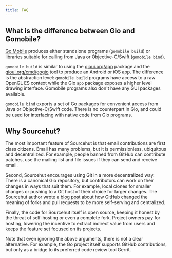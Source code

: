 ```yaml
---
title: FAQ
---
```


## What is the difference between Gio and Gomobile?

[Go Mobile](https://github.com/golang/mobile) produces either standalone programs
(`gomobile build`) or libraries suitable for calling from Java or Objective-C/Swift
(`gomobile bind`).

`gomobile build` is similar to using the [gioui.org/app](https://gioui.org/app)
package and the [gioui.org/cmd/gogio](https://gioui.org/cmd/gogio) tool to produce an
Android or iOS app. The difference is the abstraction level: `gomobile build` programs
have access to a raw OpenGL ES context while the Gio `app` package exposes a higher
level drawing interface. Gomobile programs also don't have any GUI packages available. 

`gomobile bind` exports a set of Go packages for convenient access from Java or
Objective-C/Swift code. There is no counterpart in Gio, and could be used for
interfacing with native code from Gio programs.

## Why Sourcehut?

The most important feature of Sourcehut is that email contributions are first
class citizens. Email has many problems, but it is permissionless, ubiquitous and
decentralized. For example, people banned from GitHub can contribute patches,
use the mailing list and file issues if they can send and receive email.

Second, Sourcehut encourages using Git in a more decentralized way. There is a
canonical Gio repository, but contributors can work on their changes in ways
that suit them. For example, local clones for smaller changes or pushing to a
Git host of their choice for larger changes. The Sourcehut author wrote a [blog
post](https://drewdevault.com/2019/05/24/What-is-a-fork.html) about how GitHub
changed the meaning of forks and pull requests to be more self-serving and
centralized.

Finally, the code for Sourcehut itself is open source, keeping it honest by the
threat of self-hosting or even a complete fork. Project owners pay for hosting,
lowering the incentive to extract indirect value from users and keeps the
feature set focused on its projects.

Note that even ignoring the above arguments, there is not a clear alternative.
For example, the Go project itself supports GitHub contributions, but only as a
bridge to its preferred code review tool Gerrit.
